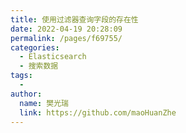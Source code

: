 ```yaml
---
title: 使用过滤器查询字段的存在性
date: 2022-04-19 20:28:09
permalink: /pages/f69755/
categories:
  - Elasticsearch
  - 搜索数据
tags:
  - 
author: 
  name: 樊光瑞
  link: https://github.com/maoHuanZhe
---
```

